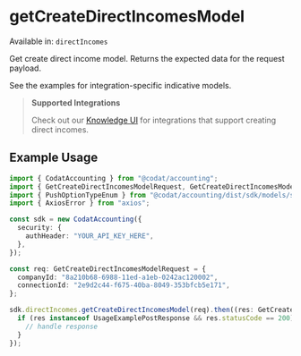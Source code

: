 # getCreateDirectIncomesModel
Available in: `directIncomes`

Get create direct income model. Returns the expected data for the request payload.

See the examples for integration-specific indicative models.

> **Supported Integrations**
> 
> Check out our [Knowledge UI](https://knowledge.codat.io/supported-features/accounting?view=tab-by-data-type&dataType=directIncomes) for integrations that support creating direct incomes.

## Example Usage
```typescript
import { CodatAccounting } from "@codat/accounting";
import { GetCreateDirectIncomesModelRequest, GetCreateDirectIncomesModelResponse } from "@codat/accounting/dist/sdk/models/operations";
import { PushOptionTypeEnum } from "@codat/accounting/dist/sdk/models/shared";
import { AxiosError } from "axios";

const sdk = new CodatAccounting({
  security: {
    authHeader: "YOUR_API_KEY_HERE",
  },
});

const req: GetCreateDirectIncomesModelRequest = {
  companyId: "8a210b68-6988-11ed-a1eb-0242ac120002",
  connectionId: "2e9d2c44-f675-40ba-8049-353bfcb5e171",
};

sdk.directIncomes.getCreateDirectIncomesModel(req).then((res: GetCreateDirectIncomesModelResponse | AxiosError) => {
  if (res instanceof UsageExamplePostResponse && res.statusCode == 200) {
    // handle response
  }
});
```